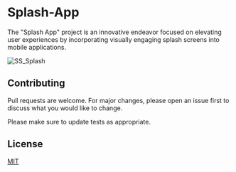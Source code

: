 # Splash-App

The "Splash App" project is an innovative endeavor focused on elevating user experiences by incorporating visually engaging splash screens into mobile applications.

![SS_Splash](https://github.com/AndroidRider/Splash-App/assets/140700822/a3b9837c-91c6-4240-aef4-4c0e98550e07)

## Contributing
Pull requests are welcome. For major changes, please open an issue first
to discuss what you would like to change.

Please make sure to update tests as appropriate.

## License

[MIT](https://choosealicense.com/licenses/mit/)
